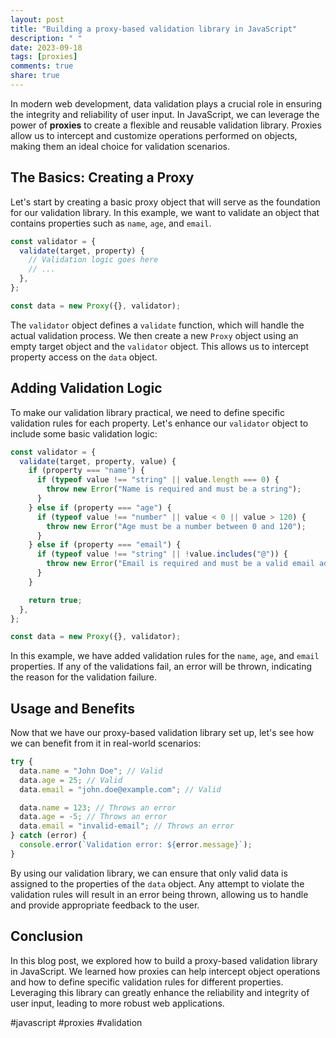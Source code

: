```yaml
---
layout: post
title: "Building a proxy-based validation library in JavaScript"
description: " "
date: 2023-09-18
tags: [proxies]
comments: true
share: true
---
```


In modern web development, data validation plays a crucial role in ensuring the integrity and reliability of user input. In JavaScript, we can leverage the power of **proxies** to create a flexible and reusable validation library. Proxies allow us to intercept and customize operations performed on objects, making them an ideal choice for validation scenarios.

## The Basics: Creating a Proxy

Let's start by creating a basic proxy object that will serve as the foundation for our validation library. In this example, we want to validate an object that contains properties such as `name`, `age`, and `email`.

```javascript
const validator = {
  validate(target, property) {
    // Validation logic goes here
    // ...
  },
};

const data = new Proxy({}, validator);
```

The `validator` object defines a `validate` function, which will handle the actual validation process. We then create a new `Proxy` object using an empty target object and the `validator` object. This allows us to intercept property access on the `data` object.

## Adding Validation Logic

To make our validation library practical, we need to define specific validation rules for each property. Let's enhance our `validator` object to include some basic validation logic:

```javascript
const validator = {
  validate(target, property, value) {
    if (property === "name") {
      if (typeof value !== "string" || value.length === 0) {
        throw new Error("Name is required and must be a string");
      }
    } else if (property === "age") {
      if (typeof value !== "number" || value < 0 || value > 120) {
        throw new Error("Age must be a number between 0 and 120");
      }
    } else if (property === "email") {
      if (typeof value !== "string" || !value.includes("@")) {
        throw new Error("Email is required and must be a valid email address");
      }
    }

    return true;
  },
};

const data = new Proxy({}, validator);
```

In this example, we have added validation rules for the `name`, `age`, and `email` properties. If any of the validations fail, an error will be thrown, indicating the reason for the validation failure.

## Usage and Benefits

Now that we have our proxy-based validation library set up, let's see how we can benefit from it in real-world scenarios:

```javascript
try {
  data.name = "John Doe"; // Valid
  data.age = 25; // Valid
  data.email = "john.doe@example.com"; // Valid

  data.name = 123; // Throws an error
  data.age = -5; // Throws an error
  data.email = "invalid-email"; // Throws an error
} catch (error) {
  console.error(`Validation error: ${error.message}`);
}
```

By using our validation library, we can ensure that only valid data is assigned to the properties of the `data` object. Any attempt to violate the validation rules will result in an error being thrown, allowing us to handle and provide appropriate feedback to the user.

## Conclusion

In this blog post, we explored how to build a proxy-based validation library in JavaScript. We learned how proxies can help intercept object operations and how to define specific validation rules for different properties. Leveraging this library can greatly enhance the reliability and integrity of user input, leading to more robust web applications.

#javascript #proxies #validation